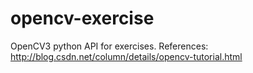 # opencv-exercise

OpenCV3 python API for exercises. 
References: http://blog.csdn.net/column/details/opencv-tutorial.html
